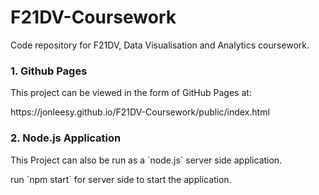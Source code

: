 # F21DV-Coursework
<p> Code repository for F21DV, Data Visualisation and Analytics coursework. </p>
<h3> 1. Github Pages </h1>
This project can be viewed in the form of GitHub Pages at: 
<p> https://jonleesy.github.io/F21DV-Coursework/public/index.html</p>
<h3> 2. Node.js Application </h3>
<p> This Project can also be run as a `node.js` server side application.</p>
<p> run `npm start` for server side to start the application.
